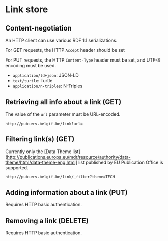 # Link store

## Content-negotiation

An HTTP client can use various  RDF 1.1 serializations.

For GET requests, the HTTP `Accept` header should be set

For PUT requests, the HTTP `Content-Type` header must be set, and UTF-8 encoding must be used.

  * `application/ld+json`: JSON-LD
  * `text/turtle`: Turtle
  * `application/n-triples`: N-Triples

## Retrieving all info about a link (GET)

The value of the `url` parameter must be URL-encoded.
```
http://pubserv.belgif.be/link?url=
```

## Filtering link(s) (GET)

Currently only the [Data Theme list](http://publications.europa.eu/mdr/resource/authority/data-theme/html/data-theme-eng.html]
list published by EU Publication Office is supported.
```
http://pubserv.belgif.be/link/_filter?theme=TECH
```

## Adding information about a link (PUT)

Requires HTTP basic authentication.

## Removing a link (DELETE)

Requires HTTP basic authentication.



